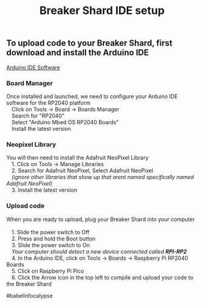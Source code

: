 <body>
	<div class="container">
	<header>
		<div class="header">
			<h1>Breaker Shard IDE setup</h1>
		</div>
	</header>
		<div class="main">
			<h2>To upload code to your Breaker Shard, first download and install the Arduino IDE
      </h2>
      <a href="https://www.arduino.cc/en/software">Arduino IDE Software</a>
		</div>
		<div class="feature">
			<h3>Board Manager</h3>
			<p>Once installed and launched, we need to configure your Arduino IDE software for the RP2040 platform<br>
        &emsp;Click on Tools -> Board -> Boards Manager<br>
        &emsp;Search for "RP2040"<br>
        &emsp;Select "Arduino Mbed OS RP2040 Boards"<br>
        &emsp;Install the latest version<br></p>
		</div>
		<div class="feature">
			<h3>Neopixel Library</h3>
			<p>You will then need to install the Adafruit NeoPixel Library<br>
        &emsp;1. Click on Tools -> Manage Libraries<br>
        &emsp;2. Search for Adafruit NeoPixel, Select Adafruit NeoPixel<br>
        &emsp;<i>(ignore other libraries that show up that arent named specifically named Adafruit NeoPixel)</i><br>
        &emsp;3. Install the latest version<br></p>
		</div>
    <div class="feature">
			<h3>Upload code</h3>
			<p>When you are ready to upload, plug your Breaker Shard into your computer<br><br>
        &emsp;1. Slide the power switch to Off<br>
        &emsp;2. Press and hold the Boot button<br>
        &emsp;3. Slide the power switch to On<br>
        &emsp;<i>Your computer should detect a new device connected called <b>RPI-RP2</b></i><br>
        &emsp;4. In the Arduino IDE, click on Tools -> Boards -> Raspberry Pi RP2040 Boards<br>
        &emsp;5. Click on Raspberry Pi Pico<br>
        &emsp;6. Click the Arrow icon in the top left to compile and upload your code to the Breaker Shard<br></p>
		</div>
	<footer>
		#babelinfocalypse
	</footer>
	</div>
</body>
</html>

